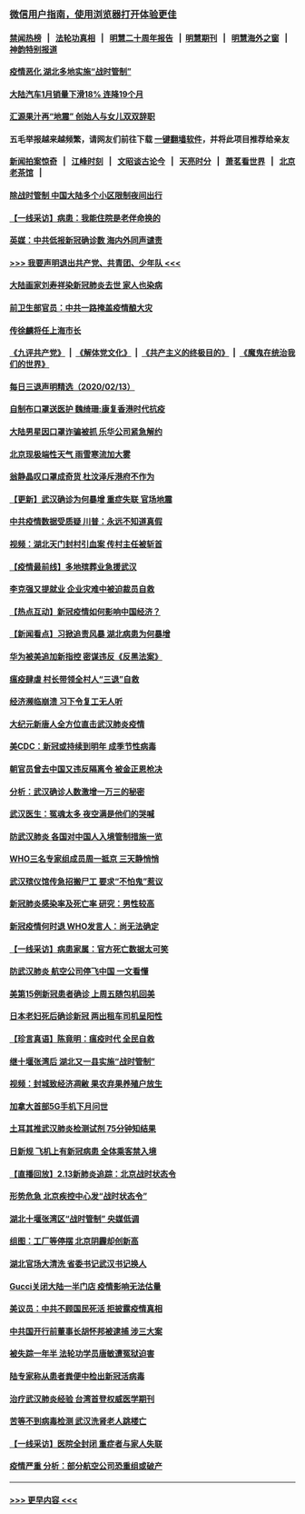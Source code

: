 ### [微信用户指南，使用浏览器打开体验更佳](https://github.com/gfw-breaker/banned-news1/blob/master/indexes/wechat-guide.md?t=0)
#### [禁闻热榜](热点新闻.md?t=0)  &nbsp;&nbsp;|&nbsp;&nbsp; [法轮功真相](https://github.com/gfw-breaker/truth/blob/master/README.md?t=0) &nbsp;&nbsp;|&nbsp;&nbsp; [明慧二十周年报告](https://github.com/gfw-breaker/mh-reports/blob/master/README.md?t=0) &nbsp;&nbsp;|&nbsp;&nbsp;[明慧期刊](https://github.com/gfw-breaker/mh-qikan) &nbsp;&nbsp;|&nbsp;&nbsp; [明慧海外之窗](https://github.com/gfw-breaker/mh-news/blob/master/README.md?t=0) &nbsp;&nbsp;|&nbsp;&nbsp; [神韵特别报道](https://github.com/gfw-breaker/mh-news/blob/master/shenyun.md?t=0)
#### [疫情恶化 湖北多地实施“战时管制”](../pages/nsc413/n11868179.md?t=02141411) 
#### [大陆汽车1月销量下滑18% 连降19个月](../pages/nsc413/n11867516.md?t=02141411) 
#### [汇源果汁再“地震” 创始人与女儿双双辞职](../pages/nsc413/n11867908.md?t=02141411) 
#### 五毛举报越来越频繁，请网友们前往下载 [一键翻墙软件](https://github.com/gfw-breaker/ssr-accounts)，并将此项目推荐给亲友
#### [新闻拍案惊奇](https://github.com/gfw-breaker/banned-news1/blob/master/pages/link4.md) &nbsp;&nbsp;|&nbsp;&nbsp; [江峰时刻](https://github.com/gfw-breaker/banned-news1/blob/master/pages/link4.md) &nbsp;&nbsp;|&nbsp;&nbsp; [文昭谈古论今](https://github.com/gfw-breaker/banned-news1/blob/master/pages/link4.md) &nbsp;&nbsp;|&nbsp;&nbsp; [天亮时分](https://github.com/gfw-breaker/banned-news1/blob/master/pages/link4.md) &nbsp;&nbsp;|&nbsp;&nbsp; [萧茗看世界](https://github.com/gfw-breaker/banned-news1/blob/master/pages/link4.md) &nbsp;&nbsp;|&nbsp;&nbsp; [北京老茶馆](https://github.com/gfw-breaker/banned-news1/blob/master/pages/link4.md) &nbsp;&nbsp;|&nbsp;&nbsp; 
#### [除战时管制 中国大陆多个小区限制夜间出行](../pages/nsc413/n11867833.md?t=02141411) 
#### [【一线采访】病患：我能住院是老伴命换的](../pages/nsc413/n11867769.md?t=02141411) 
#### [英媒：中共低报新冠确诊数 海内外同声谴责](../pages/nsc413/n11867421.md?t=02141411) 
#### [>>> 我要声明退出共产党、共青团、少年队 <<<](https://github.com/begood0513/goodnews/blob/master/quit/letter.md) 
#### [大陆画家刘寿祥染新冠肺炎去世 家人也染病](../pages/nsc413/n11867813.md?t=02141411) 
#### [前卫生部官员：中共一路掩盖疫情酿大灾](../pages/nsc413/n11867590.md?t=02141411) 
#### [传徐麟将任上海市长](../pages/nsc413/n11867709.md?t=02141411) 
#### [《九评共产党》](https://github.com/begood0513/9ping.md/blob/master/README.md) &nbsp;|&nbsp; [《解体党文化》](../../../../jtdwh.md/blob/master/README.md)  &nbsp;|&nbsp; [《共产主义的终极目的》](../../../../gczydzjmd.md/blob/master/README.md) &nbsp;|&nbsp; [《魔鬼在统治我们的世界》](../../../../mgztzwmdsj.md/blob/master/README.md) 
#### [每日三退声明精选（2020/02/13）](../pages/nsc413/n11867712.md?t=02141411) 
#### [自制布口罩送医护 魏绮珊:康复香港时代抗疫](../pages/nsc413/n11867481.md?t=02141411) 
#### [大陆男星因口罩诈骗被抓 乐华公司紧急解约](../pages/nsc413/n11867354.md?t=02141411) 
#### [北京现极端性天气 雨雪寒流加大雾](../pages/nsc413/n11867619.md?t=02141411) 
#### [翁静晶叹口罩成奇货 杜汶泽斥港府不作为](../pages/nsc413/n11867016.md?t=02141411) 
#### [【更新】武汉确诊为何暴增 重症失联 官场地震](../pages/nsc413/n11801312.md?t=02141411) 
#### [中共疫情数据受质疑 川普：永远不知道真假](../pages/nsc413/n11867195.md?t=02141411) 
#### [视频：湖北天门封村引血案 传村主任被斩首](../pages/nsc413/n11867382.md?t=02141411) 
#### [【疫情最前线】多地殡葬业急援武汉](../pages/nsc413/n11866914.md?t=02141411) 
#### [李克强又提就业 企业灾难中被迫裁员自救](../pages/nsc413/n11867323.md?t=02141411) 
#### [【热点互动】新冠疫情如何影响中国经济？](../pages/nsc413/n11867208.md?t=02141411) 
#### [【新闻看点】习掀追责风暴 湖北病患为何暴增](../pages/nsc413/n11867035.md?t=02141411) 
#### [华为被美追加新指控 密谋违反《反黑法案》](../pages/nsc413/n11867191.md?t=02141411) 
#### [瘟疫肆虐 村长带领全村人“三退”自救](../pages/nsc413/n11861714.md?t=02141411) 
#### [经济濒临崩溃 习下令复工无人听](../pages/nsc413/n11867269.md?t=02141411) 
#### [大纪元新唐人全方位直击武汉肺炎疫情](../pages/nsc413/n11859405.md?t=02141411) 
#### [美CDC：新冠或持续到明年 成季节性病毒](../pages/nsc413/n11867279.md?t=02141411) 
#### [朝官员曾去中国又违反隔离令 被金正恩枪决](../pages/nsc413/n11867087.md?t=02141411) 
#### [分析：武汉确诊人数激增一万三的秘密](../pages/nsc413/n11866187.md?t=02141411) 
#### [武汉医生：冤魂太多 夜空满是他们的哭喊](../pages/nsc413/n11867107.md?t=02141411) 
#### [防武汉肺炎 各国对中国人入境管制措施一览](../pages/nsc413/n11838726.md?t=02141411) 
#### [WHO三名专家组成员周一抵京 三天静悄悄](../pages/nsc413/n11866947.md?t=02141411) 
#### [武汉殡仪馆传急招搬尸工 要求“不怕鬼”惹议](../pages/nsc413/n11866834.md?t=02141411) 
#### [新冠肺炎感染率及死亡率 研究：男性较高](../pages/nsc413/n11866956.md?t=02141411) 
#### [新冠疫情何时退 WHO发言人：尚无法确定](../pages/nsc413/n11866864.md?t=02141411) 
#### [【一线采访】病患家属：官方死亡数据太可笑](../pages/nsc413/n11866840.md?t=02141411) 
#### [防武汉肺炎 航空公司停飞中国 一文看懂](../pages/nsc413/n11866800.md?t=02141411) 
#### [美第15例新冠患者确诊 上周五随包机回美](../pages/nsc413/n11866852.md?t=02141411) 
#### [日本老妇死后确诊新冠 两出租车司机呈阳性](../pages/nsc413/n11866755.md?t=02141411) 
#### [【珍言真语】陈竟明：瘟疫时代 全民自救](../pages/nsc413/n11866765.md?t=02141411) 
#### [继十堰张湾后 湖北又一县实施“战时管制”](../pages/nsc413/n11866748.md?t=02141411) 
#### [视频：封城致经济凋敝 果农弃果养殖户放生](../pages/nsc413/n11866120.md?t=02141411) 
#### [加拿大首部5G手机下月问世](../pages/nsc413/n11864631.md?t=02141411) 
#### [土耳其推武汉肺炎检测试剂 75分钟知结果](../pages/nsc413/n11866520.md?t=02141411) 
#### [日新规 飞机上有新冠病患 全体乘客禁入境](../pages/nsc413/n11866233.md?t=02141411) 
#### [【直播回放】2.13新肺炎追踪：北京战时状态令](../pages/nsc413/n11866261.md?t=02141411) 
#### [形势危急 北京疾控中心发“战时状态令”](../pages/nsc413/n11866362.md?t=02141411) 
#### [湖北十堰张湾区“战时管制” 央媒低调](../pages/nsc413/n11866013.md?t=02141411) 
#### [组图：工厂等停摆 北京阴霾却创新高](../pages/nsc413/n11865856.md?t=02141411) 
#### [湖北官场大清洗 省委书记武汉书记换人](../pages/nsc413/n11865112.md?t=02141411) 
#### [Gucci关闭大陆一半门店 疫情影响无法估量](../pages/nsc413/n11865799.md?t=02141411) 
#### [美议员：中共不顾国民死活 拒披露疫情真相](../pages/nsc413/n11866147.md?t=02141411) 
#### [中共国开行前董事长胡怀邦被逮捕 涉三大案](../pages/nsc413/n11865943.md?t=02141411) 
#### [被失踪一年半 法轮功学员唐敏遭冤狱迫害](../pages/nsc413/n11863707.md?t=02141411) 
#### [陆专家称从患者粪便中检出新冠活病毒](../pages/nsc413/n11865858.md?t=02141411) 
#### [治疗武汉肺炎经验 台湾首登权威医学期刊](../pages/nsc413/n11865669.md?t=02141411) 
#### [苦等不到病毒检测 武汉洗肾老人跳楼亡](../pages/nsc413/n11866020.md?t=02141411) 
#### [【一线采访】医院全封闭 重症者与家人失联](../pages/nsc413/n11864778.md?t=02141411) 
#### [疫情严重 分析：部分航空公司恐重组或破产](../pages/nsc413/n11865138.md?t=02141411) 

----
#### [ >>> 更早内容 <<< ](../indexes/nsc413-earlier.md)

